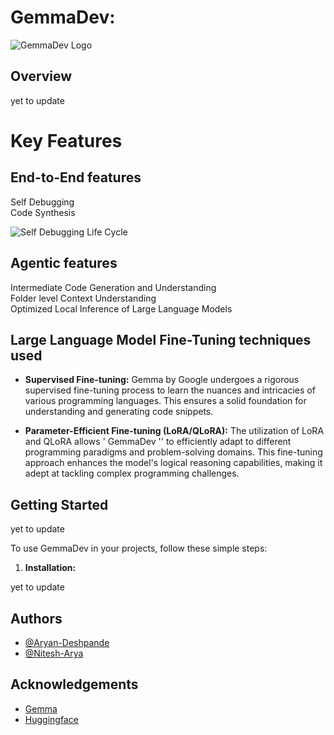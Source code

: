 # GemmaDev: 

![GemmaDev Logo](https://cdn.discordapp.com/attachments/835750351621718030/1236933280327274558/image.png?ex=6639cf63&is=66387de3&hm=132de73041f8a781d7103b05f6ca0c42bf6a26e9784275361576804edeecc97b&)

## Overview

yet to update

# Key Features
## End-to-End features
Self Debugging
<br>
Code Synthesis
<br>

![Self Debugging Life Cycle](https://github.com/Aryan-Deshpande/GemmaDev/assets/72693780/2516b6d6-2226-4c26-96f3-b1dba994cc47)

## Agentic features
Intermediate Code Generation and Understanding
<br>
Folder level Context Understanding
<br>
Optimized Local Inference of Large Language Models
<br>

## Large Language Model Fine-Tuning techniques used

- **Supervised Fine-tuning:** Gemma by Google undergoes a rigorous supervised fine-tuning process to learn the nuances and intricacies of various programming languages. This ensures a solid foundation for understanding and generating code snippets.

- **Parameter-Efficient Fine-tuning (LoRA/QLoRA):** The utilization of LoRA and QLoRA allows ' GemmaDev '' to efficiently adapt to different programming paradigms and problem-solving domains. This fine-tuning approach enhances the model's logical reasoning capabilities, making it adept at tackling complex programming challenges.

## Getting Started

yet to update

To use GemmaDev in your projects, follow these simple steps:

1. **Installation:**

yet to update

## Authors

- [@Aryan-Deshpande](https://github.com/Aryan-Deshpande)
- [@Nitesh-Arya](https://github.com/Aryan-Deshpande)



## Acknowledgements
 - [Gemma](https://awesomeopensource.com/project/elangosundar/awesome-README-templates)
 - [Huggingface](https://github.com/matiassingers/awesome-readme)

